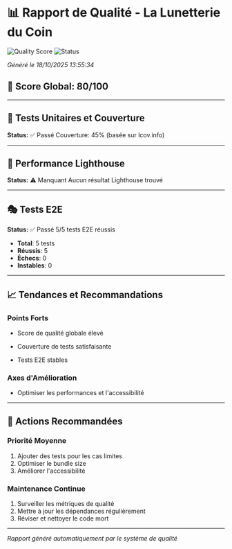 # 📊 Rapport de Qualité - La Lunetterie du Coin

![Quality Score](https://img.shields.io/badge/Quality-80%25-green)
![Status](https://img.shields.io/badge/Status-Bon-green)

*Généré le 18/10/2025 13:55:34*

## 🎯 Score Global: 80/100

---

## 🧪 Tests Unitaires et Couverture

**Status:** ✅ Passé
Couverture: 45% (basée sur lcov.info)



---

## 🚨 Performance Lighthouse

**Status:** ⚠️ Manquant
Aucun résultat Lighthouse trouvé



---

## 🎭 Tests E2E

**Status:** ✅ Passé
5/5 tests E2E réussis


- **Total**: 5 tests
- **Réussis**: 5
- **Échecs**: 0
- **Instables**: 0


---

## 📈 Tendances et Recommandations

### Points Forts
- Score de qualité globale élevé
- Couverture de tests satisfaisante

- Tests E2E stables

### Axes d'Amélioration

- Optimiser les performances et l'accessibilité


---

## 🔧 Actions Recommandées




### Priorité Moyenne
1. Ajouter des tests pour les cas limites
2. Optimiser le bundle size
3. Améliorer l'accessibilité


### Maintenance Continue
1. Surveiller les métriques de qualité
2. Mettre à jour les dépendances régulièrement
3. Réviser et nettoyer le code mort

---

*Rapport généré automatiquement par le système de qualité*